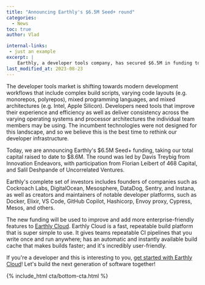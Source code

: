 ```yaml
---
title: "Announcing Earthly's $6.5M Seed+ round"
categories:
  - News
toc: true
author: Vlad

internal-links:
 - just an example
excerpt: |
    Earthly, a developer tools company, has secured $6.5M in funding to enhance its CI/CD platform, Earthly CI. With a focus on delivering consistency and efficiency to developers working with complex build scripts and mixed architectures, Earthly aims to provide a simpler and more powerful solution for developers seeking a better CI/CD experience. If you're a developer looking to streamline your workflow, this article is a must-read.
last_modified_at: 2023-08-23
---
```

The developer tools market is shifting towards modern development workflows that include complex build scripts, varying code layouts (e.g. monorepos, polyrepos), mixed programming languages, and mixed architectures (e.g. Intel, Apple Silicon). Developers need tools that improve their experience and efficiency as well as deliver consistency across the varying operating systems and processor architectures the individual team members may be using. The incumbent technologies were not designed for this landscape, and so we believe this is the best time to rethink our developer infrastructure.

Today, we are announcing Earthly's $6.5M Seed+ funding, taking our total capital raised to date to $8.6M. The round was led by Davis Treybig from Innovation Endeavors, with participation from Florian Leibert of 468 Capital, and Salil Deshpande of Uncorrelated Ventures.

Earthly's complete set of investors includes founders of companies such as Cockroach Labs, DigitalOcean, Mesosphere, DataDog, Sentry, and Instana, as well as creators and maintainers of notable developer platforms, such as Docker, Elixir, VS Code, GitHub Copilot, Hashicorp, Envoy proxy, Cypress, Mesos, and others.

The new funding will be used to improve and add more enterprise-friendly features to [Earthly Cloud](/). Earthly Cloud is a fast, repeatable build platform that is super simple to use. It gives teams repeatable CI pipelines that you write once and run anywhere; has an automatic and instantly available build cache that makes builds faster; and it's incredibly user-friendly.

If you're a developer and this is interesting to you, [get started with Earthly Cloud](https://earthly.dev/)! Let's build the next generation of software together!

{% include_html cta/bottom-cta.html %}
